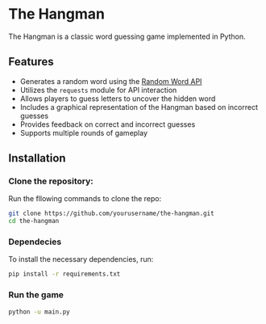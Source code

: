 # The Hangman

The Hangman is a classic word guessing game implemented in Python.

## Features

- Generates a random word using the [Random Word API](https://github.com/SYN606/the-hangman.git)
- Utilizes the `requests` module for API interaction
- Allows players to guess letters to uncover the hidden word
- Includes a graphical representation of the Hangman based on incorrect guesses
- Provides feedback on correct and incorrect guesses
- Supports multiple rounds of gameplay

## Installation
### Clone the repository:
Run the fllowing commands to clone the repo:
```bash
git clone https://github.com/yourusername/the-hangman.git
cd the-hangman
```

### Dependecies 

To install the necessary dependencies, run:

```bash
pip install -r requirements.txt
```

### Run the game 

```bash
python -u main.py
```

